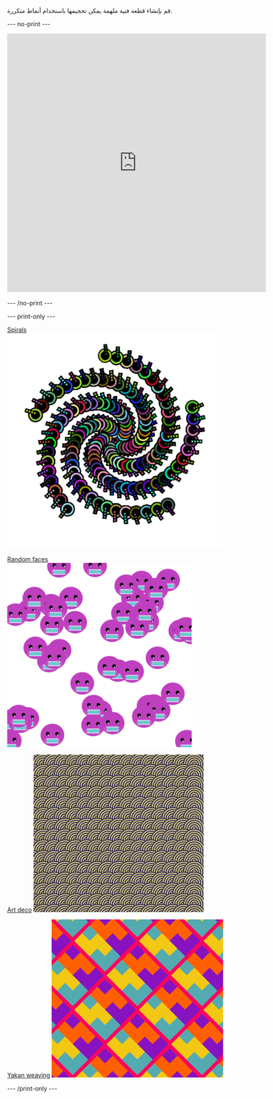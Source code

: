 
قم بإنشاء قطعة فنية ملهمة يمكن تحجيمها باستخدام أنماط متكررة.

--- no-print ---

<iframe src="https://editor.raspberrypi.org/en/embed/viewer/repeated-patterns-example" width="600" height="600" frameborder="0" marginwidth="0" marginheight="0" allowfullscreen>
</iframe>

--- /no-print ---

--- print-only ---

[Spirals](https://editor.raspberrypi.org/en/projects/spirals-pattern-example) ![Complete Spirals project.](images/spirals.png)

[Random faces](https://editor.raspberrypi.org/en/projects/random-faces-example) ![Complete Random faces project.](images/random_faces.png)

[Art deco](https://editor.raspberrypi.org/en/projects/art-deco-example) ![Complete Art deco project.](images/art_deco.png)

[Yakan weaving](https://editor.raspberrypi.org/en/projects/yakan-weaving-example) ![Complete Yakan weaving project.](images/yakan.png)

--- /print-only ---

